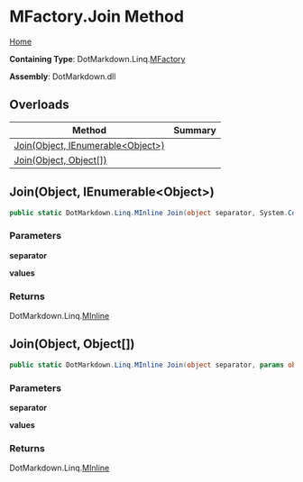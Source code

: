 # MFactory\.Join Method

[Home](../../../../README.md)

**Containing Type**: DotMarkdown\.Linq\.[MFactory](../README.md)

**Assembly**: DotMarkdown\.dll

## Overloads

| Method | Summary |
| ------ | ------- |
| [Join(Object, IEnumerable\<Object>)](#DotMarkdown_Linq_MFactory_Join_System_Object_System_Collections_Generic_IEnumerable_System_Object__) | |
| [Join(Object, Object\[\])](#DotMarkdown_Linq_MFactory_Join_System_Object_System_Object___) | |

## Join\(Object, IEnumerable\<Object>\) <a name="DotMarkdown_Linq_MFactory_Join_System_Object_System_Collections_Generic_IEnumerable_System_Object__"></a>

```csharp
public static DotMarkdown.Linq.MInline Join(object separator, System.Collections.Generic.IEnumerable<object> values)
```

### Parameters

**separator**

**values**

### Returns

DotMarkdown\.Linq\.[MInline](../../MInline/README.md)

## Join\(Object, Object\[\]\) <a name="DotMarkdown_Linq_MFactory_Join_System_Object_System_Object___"></a>

```csharp
public static DotMarkdown.Linq.MInline Join(object separator, params object[] values)
```

### Parameters

**separator**

**values**

### Returns

DotMarkdown\.Linq\.[MInline](../../MInline/README.md)

